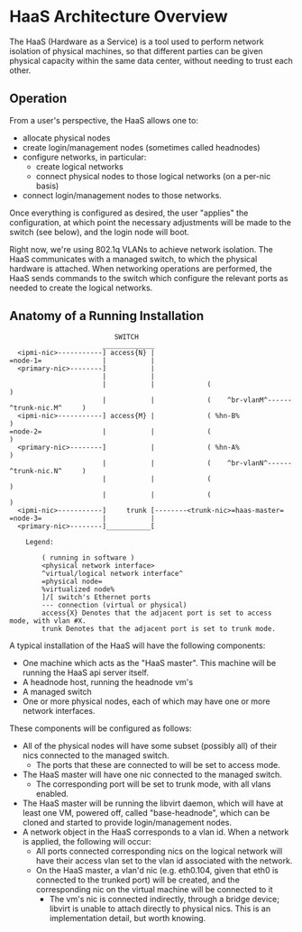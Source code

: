 # HaaS Architecture Overview

The HaaS (Hardware as a Service) is a tool used to perform network
isolation of physical machines, so that different parties can be
given physical capacity within the same data center, without needing
to trust each other.

## Operation

From a user's perspective, the HaaS allows one to:

* allocate physical nodes
* create login/management nodes (sometimes called headnodes)
* configure networks, in particular:
  * create logical networks
  * connect physical nodes to those logical networks (on a per-nic basis)
* connect login/management nodes to those networks.

Once everything is configured as desired, the user "applies" the
configuration, at which point the necessary adjustments will be made
to the switch (see below), and the login node will boot.

Right now, we're using 802.1q VLANs to achieve network isolation. The
HaaS communicates with a managed switch, to which the physical
hardware is attached. When networking operations are performed, the
HaaS sends commands to the switch which configure the relevant ports
as needed to create the logical networks.

## Anatomy of a Running Installation


                              SWITCH
                           _____________
      <ipmi-nic>-----------] access{N} |
    =node-1=               |           |
      <primary-nic>--------]           |
                           |           |
                           |           |             (                                      )
                           |           |             (    ^br-vlanM^------^trunk-nic.M^     )
      <ipmi-nic>-----------] access{M} |             ( %hn-B%                               )
    =node-2=               |           |             (                                      )
      <primary-nic>--------]           |             ( %hn-A%                               )
                           |           |             (    ^br-vlanN^------^trunk-nic.N^     )
                           |           |             (                                      )
                           |           |             (                                      )
      <ipmi-nic>-----------]     trunk [--------<trunk-nic>=haas-master=
    =node-3=               |           |
      <primary-nic>--------]___________[

        Legend:

            ( running in software )
            <physical network interface>
            ^virtual/logical network interface^
            =physical node=
            %virtualized node%
            ]/[ switch's Ethernet ports
            --- connection (virtual or physical)
            access{X} Denotes that the adjacent port is set to access mode, with vlan #X.
            trunk Denotes that the adjacent port is set to trunk mode.


A typical installation of the HaaS will have the following components:

* One machine which acts as the "HaaS master". This machine will be
  running the HaaS api server itself.
* A headnode host, running the headnode vm's
* A managed switch
* One or more physical nodes, each of which may have one or more network
  interfaces.

These components will be configured as follows:

* All of the physical nodes will have some subset (possibly all) of
  their nics connected to the managed switch.
  * The ports that these are connected to will be set to access mode.
* The HaaS master will have one nic connected to the managed switch.
  * The corresponding port will be set to trunk mode, with all vlans
    enabled.
* The HaaS master will be running the libvirt daemon, which will have at
  least one VM, powered off, called "base-headnode", which can be cloned
  and started to provide login/management nodes.
* A network object in the HaaS corresponds to a vlan id. When a network
  is applied, the following will occur:
  * All ports connected corresponding nics on the logical network will
    have their access vlan set to the vlan id associated with the
    network.
  * On the HaaS master, a vlan'd nic (e.g. eth0.104, given that eth0 is
    connected to the trunked port) will be created, and the
    corresponding nic on the virtual machine will be connected to it
    * The vm's nic is connected indirectly, through a bridge device;
      libvirt is unable to attach directly to physical nics. This is an
      implementation detail, but worth knowing.
